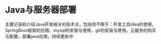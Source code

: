 # Java与服务器部署

主要记录和介绍Java开发相关的技术点，包括但不限于：开发工具idea的使用，SpringBoot框架的应用，mysql的安装与使用，git的安装与使用，云服务的购买与配置，部署java应用，持续更新中
